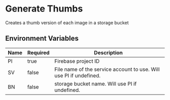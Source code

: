 # Generate Thumbs

Creates a thumb version of each image in a storage bucket

## Environment Variables

|Name|Required|Description|
|---|---|---|
|PI|true|Firebase project ID|
|SV|false|File name of the service account to use. Will use PI if undefined.|
|BN|false|storage bucket name. Will use PI if undefined.|
